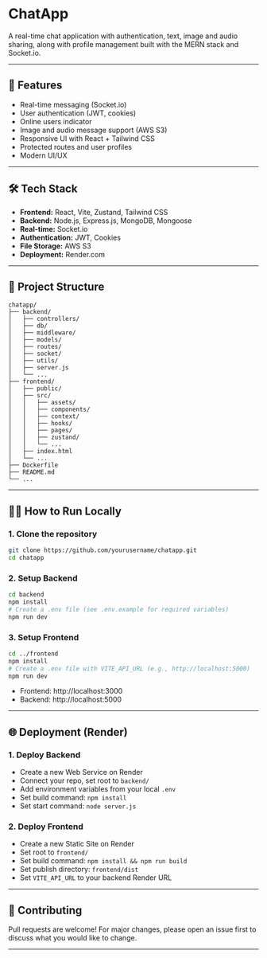 # ChatApp

A real-time chat application with authentication, text, image and audio sharing, along with profile management built with the MERN stack and Socket.io.

---

## 🚀 Features
- Real-time messaging (Socket.io)
- User authentication (JWT, cookies)
- Online users indicator 
- Image and audio message support (AWS S3)
- Responsive UI with React + Tailwind CSS
- Protected routes and user profiles
- Modern UI/UX

---

## 🛠 Tech Stack
- **Frontend:** React, Vite, Zustand, Tailwind CSS
- **Backend:** Node.js, Express.js, MongoDB, Mongoose
- **Real-time:** Socket.io
- **Authentication:** JWT, Cookies
- **File Storage:** AWS S3
- **Deployment:** Render.com

---

## 📁 Project Structure
```
chatapp/
├── backend/
│   ├── controllers/
│   ├── db/
│   ├── middleware/
│   ├── models/
│   ├── routes/
│   ├── socket/
│   ├── utils/
│   ├── server.js
│   └── ...
├── frontend/
│   ├── public/
│   ├── src/
│   │   ├── assets/
│   │   ├── components/
│   │   ├── context/
│   │   ├── hooks/
│   │   ├── pages/
│   │   ├── zustand/
│   │   └── ...
│   ├── index.html
│   └── ...
├── Dockerfile
├── README.md
└── ...
```

---

## 🧑‍💻 How to Run Locally

### 1. Clone the repository
```sh
git clone https://github.com/yourusername/chatapp.git
cd chatapp
```

### 2. Setup Backend
```sh
cd backend
npm install
# Create a .env file (see .env.example for required variables)
npm run dev
```

### 3. Setup Frontend
```sh
cd ../frontend
npm install
# Create a .env file with VITE_API_URL (e.g., http://localhost:5000)
npm run dev
```

- Frontend: http://localhost:3000
- Backend: http://localhost:5000

---

## 🌐 Deployment (Render)

### 1. Deploy Backend
- Create a new Web Service on Render
- Connect your repo, set root to `backend/`
- Add environment variables from your local `.env`
- Set build command: `npm install`
- Set start command: `node server.js`

### 2. Deploy Frontend
- Create a new Static Site on Render
- Set root to `frontend/`
- Set build command: `npm install && npm run build`
- Set publish directory: `frontend/dist`
- Set `VITE_API_URL` to your backend Render URL

---

## 🤝 Contributing
Pull requests are welcome! For major changes, please open an issue first to discuss what you would like to change.

---

